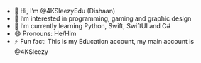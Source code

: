- 👋 Hi, I’m @4KSleezyEdu (Dishaan)
- 👀 I’m interested in programming, gaming and graphic design
- 🌱 I’m currently learning Python, Swift, SwiftUI and C#
- 😄 Pronouns: He/Him
- ⚡ Fun fact: This is my Education account, my main account is @4KSleezy
